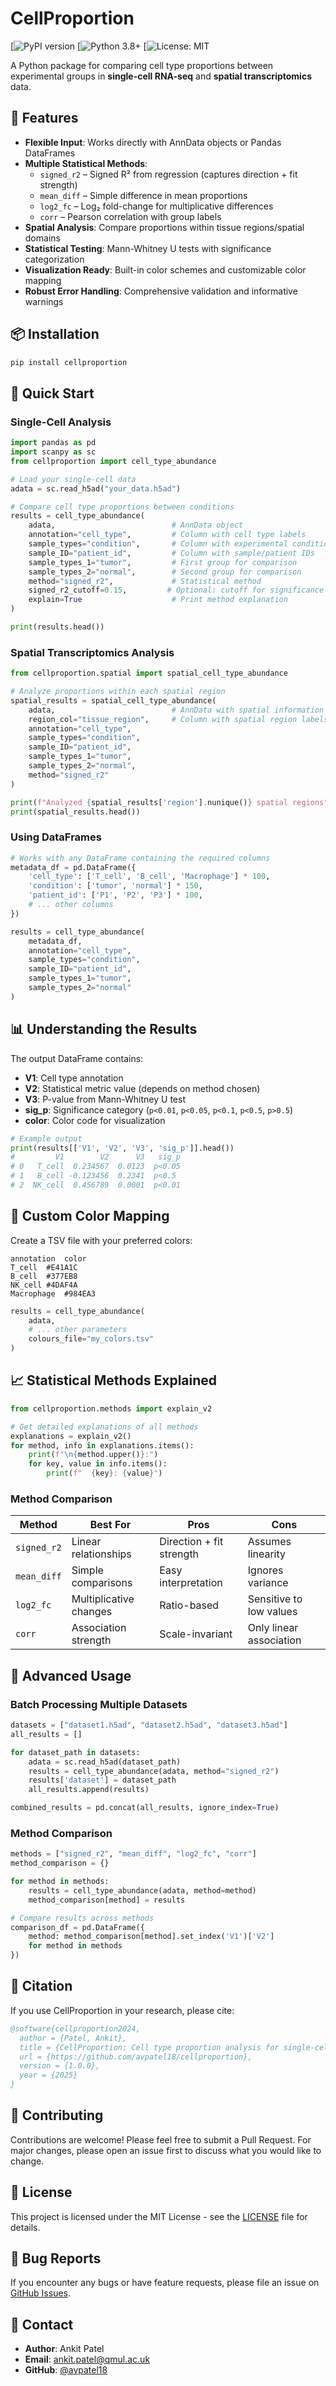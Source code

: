 # CellProportion

[![PyPI version](https://upload.wikimedia.org/wikipedia/commons/thumb/6/64/PyPI_logo.svg/2560px-PyPI_logo.svg.png)
[![Python 3.8+](https://upload.wikimedia.org/wikipedia/commons/thumb/a/a5/Blue_Python_3.8_Shield_Badge.svg/2560px-Blue_Python_3.8_Shield_Badge.svg.png)
[![License: MIT](https://upload.wikimedia.org/wikipedia/commons/thumb/2/2e/MIT_Logo_New.svg/1200px-MIT_Logo_New.svg.png)

A Python package for comparing cell type proportions between experimental groups in **single-cell RNA-seq** and **spatial transcriptomics** data.

## 🚀 Features

- **Flexible Input**: Works directly with AnnData objects or Pandas DataFrames
- **Multiple Statistical Methods**: 
  - `signed_r2` – Signed R² from regression (captures direction + fit strength)
  - `mean_diff` – Simple difference in mean proportions
  - `log2_fc` – Log₂ fold-change for multiplicative differences
  - `corr` – Pearson correlation with group labels
- **Spatial Analysis**: Compare proportions within tissue regions/spatial domains
- **Statistical Testing**: Mann-Whitney U tests with significance categorization
- **Visualization Ready**: Built-in color schemes and customizable color mapping
- **Robust Error Handling**: Comprehensive validation and informative warnings

## 📦 Installation

```bash
pip install cellproportion
```

## 🔧 Quick Start

### Single-Cell Analysis

```python
import pandas as pd
import scanpy as sc
from cellproportion import cell_type_abundance

# Load your single-cell data
adata = sc.read_h5ad("your_data.h5ad")

# Compare cell type proportions between conditions
results = cell_type_abundance(
    adata,                          # AnnData object
    annotation="cell_type",         # Column with cell type labels
    sample_types="condition",       # Column with experimental conditions
    sample_ID="patient_id",         # Column with sample/patient IDs
    sample_types_1="tumor",         # First group for comparison
    sample_types_2="normal",        # Second group for comparison
    method="signed_r2",             # Statistical method
    signed_r2_cutoff=0.15,         # Optional: cutoff for significance
    explain=True                    # Print method explanation
)

print(results.head())
```

### Spatial Transcriptomics Analysis

```python
from cellproportion.spatial import spatial_cell_type_abundance

# Analyze proportions within each spatial region
spatial_results = spatial_cell_type_abundance(
    adata,                          # AnnData with spatial information
    region_col="tissue_region",     # Column with spatial region labels
    annotation="cell_type",
    sample_types="condition", 
    sample_ID="patient_id",
    sample_types_1="tumor",
    sample_types_2="normal",
    method="signed_r2"
)

print(f"Analyzed {spatial_results['region'].nunique()} spatial regions")
print(spatial_results.head())
```

### Using DataFrames

```python
# Works with any DataFrame containing the required columns
metadata_df = pd.DataFrame({
    'cell_type': ['T_cell', 'B_cell', 'Macrophage'] * 100,
    'condition': ['tumor', 'normal'] * 150,
    'patient_id': ['P1', 'P2', 'P3'] * 100,
    # ... other columns
})

results = cell_type_abundance(
    metadata_df,
    annotation="cell_type",
    sample_types="condition",
    sample_ID="patient_id",
    sample_types_1="tumor",
    sample_types_2="normal"
)
```

## 📊 Understanding the Results

The output DataFrame contains:

- **V1**: Cell type annotation
- **V2**: Statistical metric value (depends on method chosen)
- **V3**: P-value from Mann-Whitney U test
- **sig_p**: Significance category (`p<0.01`, `p<0.05`, `p<0.1`, `p<0.5`, `p>0.5`)
- **color**: Color code for visualization

```python
# Example output
print(results[['V1', 'V2', 'V3', 'sig_p']].head())
#         V1        V2      V3   sig_p
# 0   T_cell  0.234567  0.0123  p<0.05
# 1   B_cell -0.123456  0.2341  p<0.5
# 2  NK_cell  0.456789  0.0001  p<0.01
```

## 🎨 Custom Color Mapping

Create a TSV file with your preferred colors:

```tsv
annotation	color
T_cell	#E41A1C
B_cell	#377EB8
NK_cell	#4DAF4A
Macrophage	#984EA3
```

```python
results = cell_type_abundance(
    adata,
    # ... other parameters
    colours_file="my_colors.tsv"
)
```

## 📈 Statistical Methods Explained

```python
from cellproportion.methods import explain_v2

# Get detailed explanations of all methods
explanations = explain_v2()
for method, info in explanations.items():
    print(f"\n{method.upper()}:")
    for key, value in info.items():
        print(f"  {key}: {value}")
```

### Method Comparison

| Method | Best For | Pros | Cons |
|--------|----------|------|------|
| `signed_r2` | Linear relationships | Direction + fit strength | Assumes linearity |
| `mean_diff` | Simple comparisons | Easy interpretation | Ignores variance |
| `log2_fc` | Multiplicative changes | Ratio-based | Sensitive to low values |
| `corr` | Association strength | Scale-invariant | Only linear association |

## 🔬 Advanced Usage

### Batch Processing Multiple Datasets

```python
datasets = ["dataset1.h5ad", "dataset2.h5ad", "dataset3.h5ad"]
all_results = []

for dataset_path in datasets:
    adata = sc.read_h5ad(dataset_path)
    results = cell_type_abundance(adata, method="signed_r2")
    results['dataset'] = dataset_path
    all_results.append(results)

combined_results = pd.concat(all_results, ignore_index=True)
```

### Method Comparison

```python
methods = ["signed_r2", "mean_diff", "log2_fc", "corr"]
method_comparison = {}

for method in methods:
    results = cell_type_abundance(adata, method=method)
    method_comparison[method] = results

# Compare results across methods
comparison_df = pd.DataFrame({
    method: method_comparison[method].set_index('V1')['V2'] 
    for method in methods
})
```

## 📝 Citation

If you use CellProportion in your research, please cite:

```bibtex
@software{cellproportion2024,
  author = {Patel, Ankit},
  title = {CellProportion: Cell type proportion analysis for single-cell and spatial transcriptomics},
  url = {https://github.com/avpatel18/cellproportion},
  version = {1.0.0},
  year = {2025}
}
```

## 🤝 Contributing

Contributions are welcome! Please feel free to submit a Pull Request. For major changes, please open an issue first to discuss what you would like to change.

## 📄 License

This project is licensed under the MIT License - see the [LICENSE](LICENSE) file for details.

## 🐛 Bug Reports

If you encounter any bugs or have feature requests, please file an issue on [GitHub Issues](https://github.com/avpatel18/cellproportion/issues).

## 📧 Contact

- **Author**: Ankit Patel
- **Email**: ankit.patel@qmul.ac.uk
- **GitHub**: [@avpatel18](https://github.com/avpatel18)
